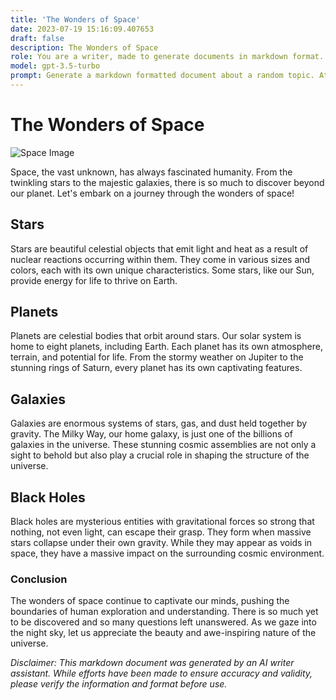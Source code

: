 ```yaml
---
title: 'The Wonders of Space'
date: 2023-07-19 15:16:09.407653
draft: false
description: The Wonders of Space
role: You are a writer, made to generate documents in markdown format. It is very important that all of the documents you generate are in valid markdown format.
model: gpt-3.5-turbo
prompt: Generate a markdown formatted document about a random topic. At the bottom, include a disclaimer explaining that the document was generated by you. The first line of the document should be the title. Make sure that the entire document is in proper markdown format, using a mix of various tags to make the document visually appealing.
---
```


# The Wonders of Space

![Space Image](https://www.example.com/images/space.jpg)

Space, the vast unknown, has always fascinated humanity. From the twinkling stars to the majestic galaxies, there is so much to discover beyond our planet. Let's embark on a journey through the wonders of space!

## Stars
Stars are beautiful celestial objects that emit light and heat as a result of nuclear reactions occurring within them. They come in various sizes and colors, each with its own unique characteristics. Some stars, like our Sun, provide energy for life to thrive on Earth.

## Planets
Planets are celestial bodies that orbit around stars. Our solar system is home to eight planets, including Earth. Each planet has its own atmosphere, terrain, and potential for life. From the stormy weather on Jupiter to the stunning rings of Saturn, every planet has its own captivating features.

## Galaxies
Galaxies are enormous systems of stars, gas, and dust held together by gravity. The Milky Way, our home galaxy, is just one of the billions of galaxies in the universe. These stunning cosmic assemblies are not only a sight to behold but also play a crucial role in shaping the structure of the universe.

## Black Holes
Black holes are mysterious entities with gravitational forces so strong that nothing, not even light, can escape their grasp. They form when massive stars collapse under their own gravity. While they may appear as voids in space, they have a massive impact on the surrounding cosmic environment.

### Conclusion
The wonders of space continue to captivate our minds, pushing the boundaries of human exploration and understanding. There is so much yet to be discovered and so many questions left unanswered. As we gaze into the night sky, let us appreciate the beauty and awe-inspiring nature of the universe.

*Disclaimer: This markdown document was generated by an AI writer assistant. While efforts have been made to ensure accuracy and validity, please verify the information and format before use.*